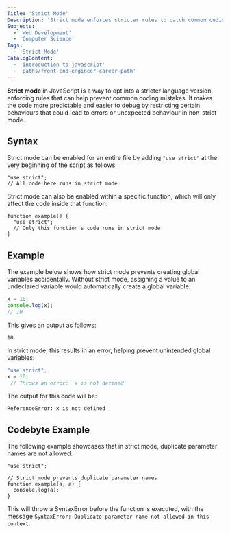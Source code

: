 ```yaml
---
Title: 'Strict Mode'
Description: 'Strict mode enforces stricter rules to catch common coding errors, improve security, and prevent using certain problematic features.'
Subjects:
  - 'Web Development'
  - 'Computer Science'
Tags:
  - 'Strict Mode'
CatalogContent:
  - 'introduction-to-javascript'
  - 'paths/front-end-engineer-career-path'
---
```


**Strict mode** in JavaScript is a way to opt into a stricter language version, enforcing rules that can help prevent common coding mistakes. It makes the code more predictable and easier to debug by restricting certain behaviours that could lead to errors or unexpected behaviour in non-strict mode.

## Syntax

Strict mode can be enabled for an entire file by adding `"use strict"` at the very beginning of the script as follows:

```pseudo
"use strict";
// All code here runs in strict mode
```

Strict mode can also be enabled within a specific function, which will only affect the code inside that function:

```pseudo
function example() {
  "use strict";
  // Only this function's code runs in strict mode
}
```

## Example

The example below shows how strict mode prevents creating global variables accidentally. Without strict mode, assigning a value to an undeclared variable would automatically create a global variable:

```js
x = 10;
console.log(x);
// 10
```

This gives an output as follows:

```shell
10
```

In strict mode, this results in an error, helping prevent unintended global variables:

```js
"use strict";
x = 10;
 // Throws an error: 'x is not defined'
```

The output for this code will be:

```shell
ReferenceError: x is not defined
```

## Codebyte Example

The following example showcases that in strict mode, duplicate parameter names are not allowed:

```codebyte/javascript
"use strict";

// Strict mode prevents duplicate parameter names
function example(a, a) {
  console.log(a);
}
```

This will throw a SyntaxError before the function is executed, with the message `SyntaxError: Duplicate parameter name not allowed in this context`.

